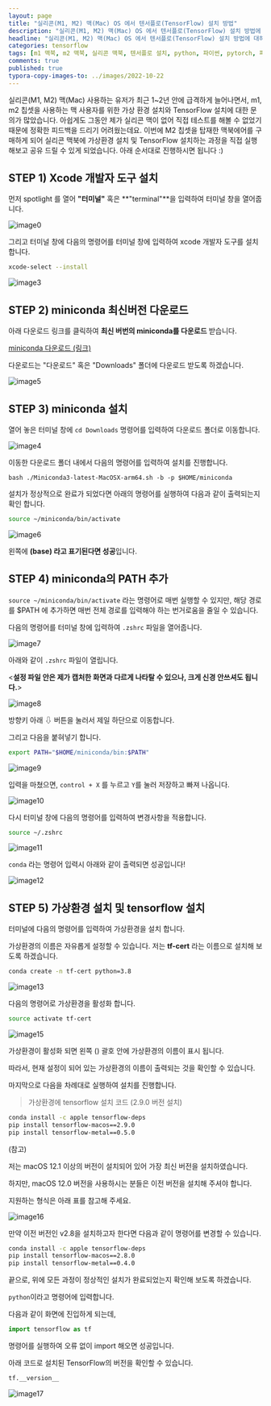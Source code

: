 ```yaml
---
layout: page
title: "실리콘(M1, M2) 맥(Mac) OS 에서 텐서플로(TensorFlow) 설치 방법"
description: "실리콘(M1, M2) 맥(Mac) OS 에서 텐서플로(TensorFlow) 설치 방법에 대하여 알아보겠습니다."
headline: "실리콘(M1, M2) 맥(Mac) OS 에서 텐서플로(TensorFlow) 설치 방법에 대하여 알아보겠습니다."
categories: tensorflow
tags: [m1 맥북, m2 맥북, 실리콘 맥북, 텐서플로 설치, python, 파이썬, pytorch, 파이토치, data science, 데이터 분석, 딥러닝, 딥러닝 자격증, 머신러닝, 빅데이터, 테디노트]
comments: true
published: true
typora-copy-images-to: ../images/2022-10-22
---
```


실리콘(M1, M2) 맥(Mac) 사용하는 유저가 최근 1~2년 안에 급격하게 늘어나면서, m1, m2 칩셋을 사용하는 맥 사용자를 위한 가상 환경 설치와 TensorFlow 설치에 대한 문의가 많았습니다. 아쉽게도 그동안 제가 실리콘 맥이 없어 직접 테스트를 해볼 수 없었기 때문에 정확한 피드백을 드리기 어려웠는데요. 이번에 M2 칩셋을 탑재한 맥북에어를 구매하게 되어 실리콘 맥북에 가상환경 설치 및 TensorFlow 설치하는 과정을 직접 실행해보고 공유 드릴 수 있게 되었습니다. 아래 순서대로 진행하시면 됩니다 :)



## STEP 1) Xcode 개발자 도구 설치

먼저 spotlight 를 열어 **"터미널"** 혹은 **"terminal"**을 입력하여 터미널 창을 열어줍니다.

![image0](../images/2022-10-22/image0.png)



그리고 터미널 창에 다음의 명령어를 터미널 창에 입력하여 xcode 개발자 도구를 설치 합니다.

```bash
xcode-select --install
```

![image3](../images/2022-10-22/image3.png)



## STEP 2) miniconda 최신버전 다운로드

아래 다운로드 링크를 클릭하여 **최신 버번의 miniconda를 다운로드** 받습니다.

[miniconda 다운로드 (링크)](https://repo.anaconda.com/miniconda/Miniconda3-latest-MacOSX-arm64.sh)

다운로드는 "다운로드" 혹은 "Downloads" 폴더에 다운로드 받도록 하겠습니다.

![image5](../images/2022-10-22/image5.png)



## STEP 3) miniconda 설치

열어 놓은 터미널 창에 `cd Downloads`  명령어를 입력하여 다운로드 폴더로 이동합니다.

![image4](../images/2022-10-22/image4.png)

이동한 다운로드 폴더 내에서 다음의 명령어를 입력하여 설치를 진행합니다.

```
bash ./Miniconda3-latest-MacOSX-arm64.sh -b -p $HOME/miniconda
```

설치가 정상적으로 완료가 되었다면 아래의 명령어를 실행하여 다음과 같이 출력되는지 확인 합니다.

```bash
source ~/miniconda/bin/activate
```

![image6](../images/2022-10-22/image6.png)

왼쪽에 **(base)  라고 표기된다면 성공**입니다.

## STEP 4) miniconda의 PATH 추가

`source ~/miniconda/bin/activate` 라는 명령어로 매번 실행할 수 있지만, 해당 경로를 $PATH 에 추가하면 매번 전체 경로를 입력해야 하는 번거로움을 줄일 수 있습니다. 

다음의 명령어를 터미널 창에 입력하여 `.zshrc` 파일을 열어줍니다.

![image7](../images/2022-10-22/image7.png)

아래와 같이 `.zshrc` 파일이 열립니다.

<**설정 파일 안은 제가 캡처한 화면과 다르게 나타탈 수 있으나, 크게 신경 안쓰셔도 됩니다.**>

![image8](../images/2022-10-22/image8.png)



방향키 아래 ⇩ 버튼을 눌러서 제일 하단으로 이동합니다.

그리고 다음을 붙혀넣기 합니다.

```bash
export PATH="$HOME/miniconda/bin:$PATH"
```

![image9](../images/2022-10-22/image9.png)

입력을 마쳤으면, `control + X` 를 누르고 `Y`를 눌러 저장하고 빠져 나옵니다.

![image10](../images/2022-10-22/image10.png)

다시 터미널 창에 다음의 명령어를 입력하여 변경사항을 적용합니다.

```bash
source ~/.zshrc
```

![image11](../images/2022-10-22/image11.png)

`conda` 라는 명령어 입력시 아래와 같이 출력되면 성공입니다!

![image12](../images/2022-10-22/image12.png)



## STEP 5) 가상환경 설치 및 tensorflow 설치

터미널에 다음의 명령어를 입력하여 가상환경을 설치 합니다.

가상환경의 이름은 자유롭게 설정할 수 있습니다. 저는 **tf-cert** 라는 이름으로 설치해 보도록 하겠습니다.

```bash
conda create -n tf-cert python=3.8
```

![image13](../images/2022-10-22/image13.png)

다음의 명령어로 가상환경을 활성화 합니다.

```bash
source activate tf-cert
```

![image15](../images/2022-10-22/image15.png)

가상환경이 활성화 되면 왼쪽 () 괄호 안에 가상환경의 이름이 표시 됩니다.

따라서, 현재 설정이 되어 있는 가상환경의 이름이 출력되는 것을 확인할 수 있습니다.

마지막으로 다음을 차례대로 실행하여 설치를 진행합니다.

> 가상환경에 tensorflow 설치 코드 (2.9.0 버전 설치)

```bash
conda install -c apple tensorflow-deps
pip install tensorflow-macos==2.9.0
pip install tensorflow-metal==0.5.0
```



(참고)

저는 macOS 12.1 이상의 버전이 설치되어 있어 가장 최신 버전을 설치하였습니다.

하지만, macOS 12.0 버전을 사용하시는 분들은 이전 버전을 설치해 주셔야 합니다. 

지원하는 형식은 아래 표를 참고해 주세요.

![image16](../images/2022-10-22/image16.png)

만약 이전 버전인 v2.8을 설치하고자 한다면 다음과 같이 명령어를 변경할 수 있습니다.

```bash
conda install -c apple tensorflow-deps
pip install tensorflow-macos==2.8.0
pip install tensorflow-metal==0.4.0
```



끝으로, 위에 모든 과정이 정상적인 설치가 완료되었는지 확인해 보도록 하겠습니다.

`python`이라고 명령어에 입력합니다.

다음과 같이 화면에 진입하게 되는데, 

```python
import tensorflow as tf
```

명령어를 실행하여 오류 없이 import 해오면 성공입니다.

아래 코드로 설치된 TensorFlow의 버전을 확인할 수 있습니다.

```python
tf.__version__
```

![image17](../images/2022-10-22/image17.png)

